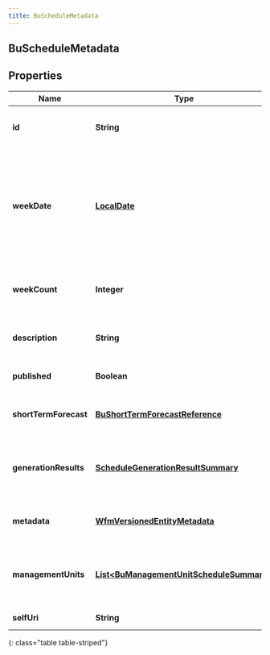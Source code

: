 ```yaml
---
title: BuScheduleMetadata
---
```


## BuScheduleMetadata

## Properties

| Name                  | Type                                                                                                       | Description                                                                                                 | Notes      |
| --------------------- | ---------------------------------------------------------------------------------------------------------- | ----------------------------------------------------------------------------------------------------------- | ---------- |
| **id**                | <!----><!---->**String**<!---->                                                                            | The globally unique identifier for the object.                                                              | [optional] |
| **weekDate**          | <!----><!---->[**LocalDate**](LocalDate.md)<!---->                                                         | The start week date for this schedule. Dates are represented as an ISO-8601 string. For example: yyyy-MM-dd | [optional] |
| **weekCount**         | <!----><!---->**Integer**<!---->                                                                           | The number of weeks spanned by this schedule                                                                | [optional] |
| **description**       | <!----><!---->**String**<!---->                                                                            | The description of this schedule                                                                            | [optional] |
| **published**         | <!----><!---->**Boolean**<!---->                                                                           | Whether this schedule is published                                                                          | [optional] |
| **shortTermForecast** | <!----><!---->[**BuShortTermForecastReference**](BuShortTermForecastReference.md)<!---->                   | The forecast used for this schedule, if applicable                                                          | [optional] |
| **generationResults** | <!----><!---->[**ScheduleGenerationResultSummary**](ScheduleGenerationResultSummary.md)<!---->             | Generation result summary for this schedule, if applicable                                                  | [optional] |
| **metadata**          | <!----><!---->[**WfmVersionedEntityMetadata**](WfmVersionedEntityMetadata.md)<!---->                       | Version metadata for this schedule                                                                          | [optional] |
| **managementUnits**   | <!----><!---->[**List&lt;BuManagementUnitScheduleSummary&gt;**](BuManagementUnitScheduleSummary.md)<!----> | High level per-management unit schedule metadata                                                            | [optional] |
| **selfUri**           | <!----><!---->**String**<!---->                                                                            | The URI for this object                                                                                     | [optional] |

{: class="table table-striped"}
